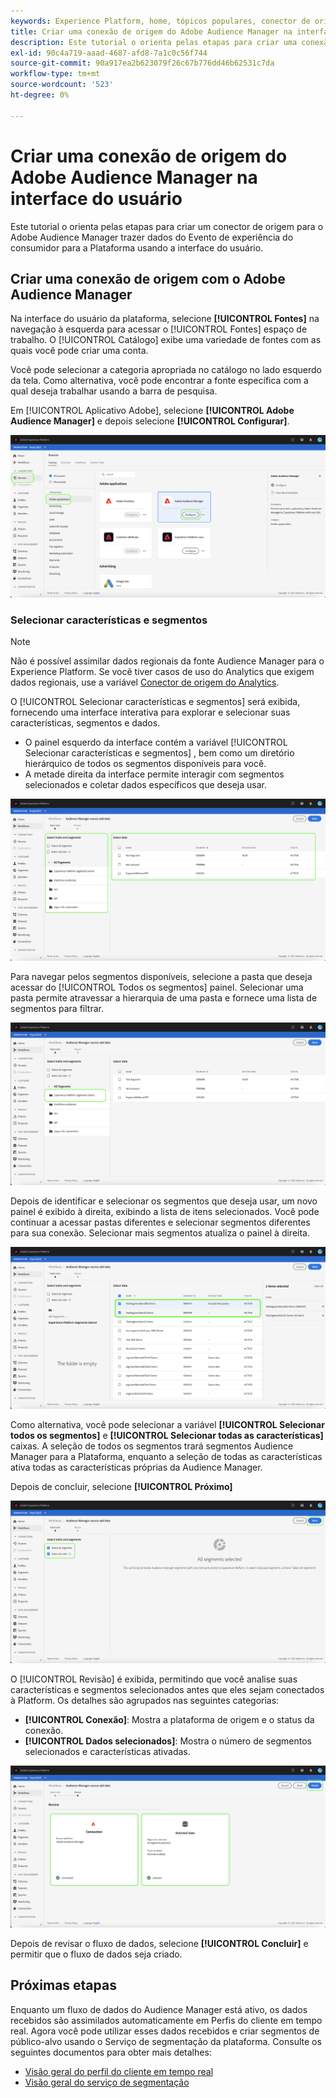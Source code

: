 ```yaml
---
keywords: Experience Platform, home, tópicos populares, conector de origem do Audience Manager, Audience Manager, conector do audience manager
title: Criar uma conexão de origem do Adobe Audience Manager na interface do usuário
description: Este tutorial o orienta pelas etapas para criar uma conexão de origem para o Adobe Audience Manager trazer dados do Evento de experiência do consumidor para a Plataforma usando a interface do usuário.
exl-id: 90c4a719-aaad-4687-afd8-7a1c0c56f744
source-git-commit: 90a917ea2b623079f26c67b776dd46b62531c7da
workflow-type: tm+mt
source-wordcount: '523'
ht-degree: 0%

---
```


# Criar uma conexão de origem do Adobe Audience Manager na interface do usuário

Este tutorial o orienta pelas etapas para criar um conector de origem para o Adobe Audience Manager trazer dados do Evento de experiência do consumidor para a Plataforma usando a interface do usuário.

## Criar uma conexão de origem com o Adobe Audience Manager

Na interface do usuário da plataforma, selecione **[!UICONTROL Fontes]** na navegação à esquerda para acessar o [!UICONTROL Fontes] espaço de trabalho. O [!UICONTROL Catálogo] exibe uma variedade de fontes com as quais você pode criar uma conta.

Você pode selecionar a categoria apropriada no catálogo no lado esquerdo da tela. Como alternativa, você pode encontrar a fonte específica com a qual deseja trabalhar usando a barra de pesquisa.

Em [!UICONTROL Aplicativo Adobe], selecione **[!UICONTROL Adobe Audience Manager]** e depois selecione **[!UICONTROL Configurar]**.

![catálogo](../../../../images/tutorials/create/aam/catalog.png)

### Selecionar características e segmentos

>[!NOTE]
>
>Não é possível assimilar dados regionais da fonte Audience Manager para o Experience Platform. Se você tiver casos de uso do Analytics que exigem dados regionais, use a variável [Conector de origem do Analytics](../adobe-applications/analytics.md).

O [!UICONTROL Selecionar características e segmentos] será exibida, fornecendo uma interface interativa para explorar e selecionar suas características, segmentos e dados.

* O painel esquerdo da interface contém a variável [!UICONTROL Selecionar características e segmentos] , bem como um diretório hierárquico de todos os segmentos disponíveis para você.
* A metade direita da interface permite interagir com segmentos selecionados e coletar dados específicos que deseja usar.

![add-data](../../../../images/tutorials/create/aam/add-data.png)

Para navegar pelos segmentos disponíveis, selecione a pasta que deseja acessar do [!UICONTROL Todos os segmentos] painel. Selecionar uma pasta permite atravessar a hierarquia de uma pasta e fornece uma lista de segmentos para filtrar.

![pasta de segmentos](../../../../images/tutorials/create/aam/segment-folder.png)

Depois de identificar e selecionar os segmentos que deseja usar, um novo painel é exibido à direita, exibindo a lista de itens selecionados. Você pode continuar a acessar pastas diferentes e selecionar segmentos diferentes para sua conexão. Selecionar mais segmentos atualiza o painel à direita.

![select-data](../../../../images/tutorials/create/aam/select-data.png)

Como alternativa, você pode selecionar a variável **[!UICONTROL Selecionar todos os segmentos]** e **[!UICONTROL Selecionar todas as características]** caixas. A seleção de todos os segmentos trará segmentos Audience Manager para a Plataforma, enquanto a seleção de todas as características ativa todas as características próprias da Audience Manager.

Depois de concluir, selecione **[!UICONTROL Próximo]**

![todos os segmentos](../../../../images/tutorials/create/aam/all-segments.png)

O [!UICONTROL Revisão] é exibida, permitindo que você analise suas características e segmentos selecionados antes que eles sejam conectados à Platform. Os detalhes são agrupados nas seguintes categorias:

* **[!UICONTROL Conexão]**: Mostra a plataforma de origem e o status da conexão.
* **[!UICONTROL Dados selecionados]**: Mostra o número de segmentos selecionados e características ativadas.

![revisão](../../../../images/tutorials/create/aam/review.png)

Depois de revisar o fluxo de dados, selecione **[!UICONTROL Concluir]** e permitir que o fluxo de dados seja criado.

## Próximas etapas

Enquanto um fluxo de dados do Audience Manager está ativo, os dados recebidos são assimilados automaticamente em Perfis do cliente em tempo real. Agora você pode utilizar esses dados recebidos e criar segmentos de público-alvo usando o Serviço de segmentação da plataforma. Consulte os seguintes documentos para obter mais detalhes:

* [Visão geral do perfil do cliente em tempo real](../../../../../profile/home.md)
* [Visão geral do serviço de segmentação](../../../../../segmentation/home.md)
